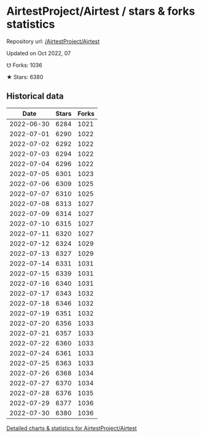 # AirtestProject/Airtest / stars & forks statistics

Repository url: [/AirtestProject/Airtest](https://github.com/AirtestProject/Airtest)

Updated on Oct 2022, 07

☋ Forks: 1036

★ Stars: 6380

## Historical data
| Date | Stars | Forks |
|------|-------|-------|
| 2022-06-30 | 6284 | 1021 | 
| 2022-07-01 | 6290 | 1022 | 
| 2022-07-02 | 6292 | 1022 | 
| 2022-07-03 | 6294 | 1022 | 
| 2022-07-04 | 6296 | 1022 | 
| 2022-07-05 | 6301 | 1023 | 
| 2022-07-06 | 6309 | 1025 | 
| 2022-07-07 | 6310 | 1025 | 
| 2022-07-08 | 6313 | 1027 | 
| 2022-07-09 | 6314 | 1027 | 
| 2022-07-10 | 6315 | 1027 | 
| 2022-07-11 | 6320 | 1027 | 
| 2022-07-12 | 6324 | 1029 | 
| 2022-07-13 | 6327 | 1029 | 
| 2022-07-14 | 6331 | 1031 | 
| 2022-07-15 | 6339 | 1031 | 
| 2022-07-16 | 6340 | 1031 | 
| 2022-07-17 | 6343 | 1032 | 
| 2022-07-18 | 6346 | 1032 | 
| 2022-07-19 | 6351 | 1032 | 
| 2022-07-20 | 6356 | 1033 | 
| 2022-07-21 | 6357 | 1033 | 
| 2022-07-22 | 6360 | 1033 | 
| 2022-07-24 | 6361 | 1033 | 
| 2022-07-25 | 6363 | 1033 | 
| 2022-07-26 | 6368 | 1034 | 
| 2022-07-27 | 6370 | 1034 | 
| 2022-07-28 | 6376 | 1035 | 
| 2022-07-29 | 6377 | 1036 | 
| 2022-07-30 | 6380 | 1036 | 


[Detailed charts & statistics for AirtestProject/Airtest](https://reviewgithub.com/rep/AirtestProject/Airtest)
